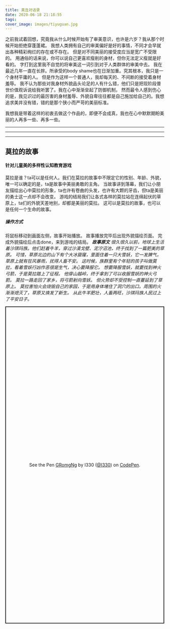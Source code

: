 ```yaml
---
title: 美丑对话录
date: 2020-06-18 21:18:55
tags:
cover_image: images/tiyuguan.jpg
---
```


之前我试着回想，究竟我从什么时候开始有了审美意识，也许是六岁？我从那个时候开始拒绝穿蓬蓬裙。
我想人类拥有自己的审美偏好是好的事情，不同才会早就出各种精彩绚烂的存在或不存在。
但是对不同美丽的接受度应当是宽广不受限的。
用通俗的话来说，你可以说自己更喜欢瘦削的身材，但你无法定义瘦就是好看的。
字打到这里我不自觉的将审美这一词引到对于人类群体的审美中去。
我在最近几年一直在长胖。所承受的body shame也在日渐加重。究其根本，我只是一个身材平庸的人。
但是作为这样一个普通人，我却每天的、不间断的接受着身材羞辱。
我不认为那些对我身材外貌品头论足的人有什么错，他们只是把现阶段普世价值观诉说给我听罢了。我在心中渐渐垒起了防御机制，
然而最令人感到伤心的是，我见识过的最厉害的身材羞辱、外貌自卑往往都是自己施加给自己的。我想追求美并没有错，错的是那个狭小而严苛的美丽标准。


我想我是带着这样的初衷去做这个作品的，即便不会成真，我也在心中默默期盼美丽的人再多一些、再多一些。

---
---
---
## 莫拉的故事  
#### 针对儿童美的多样性认知教育游戏
 
莫拉是谁？ta可以是任何人。我们在莫拉的故事中不限定它的性别、年龄、外貌，唯一可以确定的是，ta是故事中美丽勇敢的主角。
当故事讲到落幕，我们让小朋友描绘出心中莫拉的形象，ta也许有卷曲的头发，也许有大颗的牙齿，但ta是美丽的勇士这一点却不会改变。
游戏的结局我们让各式各样的莫拉站在连绵起伏的草原上，ta们的外貌天差地别，却都是美丽的莫拉。
这可以是莫拉的故事，也可以是任何一个生命的故事。
##### 操作方式
将鼠标移动到画面左侧，故事开始播放。
故事播放完毕后出现外貌描绘页面。
完成外貌描绘后点击done，来到游戏的结局。
 ***故事原文***
*很久很久以前，地球上生活着沙琪玛族。他们赶着牛羊，穿过沙漠戈壁、泥泞沼池，终于找到了一篇肥美的草原。*
*可惜，草原北边的山下有个大冰窟窿，里面住着一只大雪妖，它一发脾气，草原上就有狂风暴雨，扰得人畜不安。*
*这时候，族群里有个年轻的孩子叫做莫拉，看着雪妖行凶作恶很是生气，决心要降服它。*
*想要降服雪妖，就要找到神火弓箭，于是莫拉踏上了征程。*
*他穿山越岭，终于拿到了可以收服雪妖的神火弓箭。*
*莫拉一路走回了家乡，将弓箭射向雪妖。*
*但火势却不受控制一直蔓延到了草原上。*
*莫拉害怕火会烧毁自己的家园，于是用身体堵住了洞穴的出口。周围的火渐渐熄灭了，草原又焕发了新生。*
*从此牛羊肥壮，人畜两旺，沙琪玛族人民过上了平安日子。*
<p class="codepen" data-height="1000" data-theme-id="light" data-default-tab="result" data-user="I330" data-slug-hash="GRomgNg" style="height: 1000px; box-sizing: border-box; display: flex; align-items: center; justify-content: center; border: 2px solid; margin: 1em 0; padding: 1em;" data-pen-title="GRomgNg">
  <span>See the Pen <a href="https://codepen.io/I330/pen/GRomgNg">
  GRomgNg</a> by I330 (<a href="https://codepen.io/I330">@I330</a>)
  on <a href="https://codepen.io">CodePen</a>.</span>
</p>
<script async="" src="https://static.codepen.io/assets/embed/ei.js"></script>